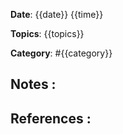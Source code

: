 **Date**: {{date}} {{time}}

**Topics**: {{topics}} 

**Category**: #{{category}} 

## Notes :




## References :

